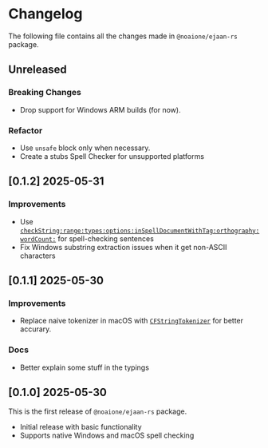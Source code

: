 # Changelog

The following file contains all the changes made in `@noaione/ejaan-rs` package.

## Unreleased
### Breaking Changes
- Drop support for Windows ARM builds (for now).

### Refactor
- Use `unsafe` block only when necessary.
- Create a stubs Spell Checker for unsupported platforms

## [0.1.2] 2025-05-31
### Improvements
- Use [`checkString:range:types:options:inSpellDocumentWithTag:orthography:wordCount:`](https://developer.apple.com/documentation/appkit/nsspellchecker/check(_:range:types:options:inspelldocumentwithtag:orthography:wordcount:)?language=objc) for spell-checking sentences
- Fix Windows substring extraction issues when it get non-ASCII characters

## [0.1.1] 2025-05-30
### Improvements
- Replace naive tokenizer in macOS with [`CFStringTokenizer`](https://developer.apple.com/documentation/corefoundation/cfstringtokenizercreate(_:_:_:_:_:)?language=objc) for better accurary.

### Docs
- Better explain some stuff in the typings

## [0.1.0] 2025-05-30
This is the first release of `@noaione/ejaan-rs` package.
- Initial release with basic functionality
- Supports native Windows and macOS spell checking
